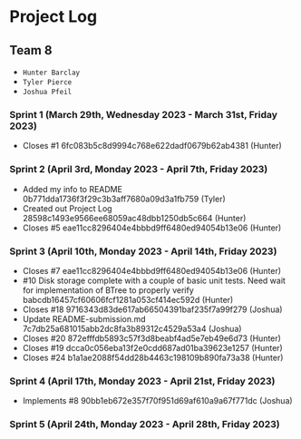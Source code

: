 # Project Log
## Team 8

- `Hunter Barclay`
- `Tyler Pierce`
- `Joshua Pfeil`

### Sprint 1 (March 29th, Wednesday 2023 - March 31st, Friday 2023)
- Closes #1 6fc083b5c8d9994c768e622dadf0679b62ab4381 (Hunter)
### Sprint 2 (April 3rd, Monday 2023 - April 7th, Friday 2023)
- Added my info to README 0b771dda1736f3f29c3b3aff7680a09d3a1fb759 (Tyler)
- Created out Project Log 28598c1493e9566ee68059ac48dbb1250db5c664 (Hunter)
- Closes #5 eae11cc8296404e4bbbd9ff6480ed94054b13e06 (Hunter)
### Sprint 3 (April 10th, Monday 2023 - April 14th, Friday 2023)
- Closes #7 eae11cc8296404e4bbbd9ff6480ed94054b13e06 (Hunter)
- #10 Disk storage complete with a couple of basic unit tests. Need wait for implementation of BTree to properly verify babcdb16457cf60606fcf1281a053cf414ec592d (Hunter)
- Closes #18 9716343d83de617ab66504391baf235f7a99f279 (Joshua)
- Update README-submission.md 7c7db25a681015abb2dc8fa3b89312c4529a53a4 (Joshua)
- Closes #20 872efffdb5893c57f3d8beabf4ad5e7eb49e6d73 (Hunter)
- Closes #19 dcca0c056eba13f2e0cdd687ad01ba39623e1257 (Hunter)
- Closes #24 b1a1ae2088f54dd28b4463c198109b890fa73a38 (Hunter)
### Sprint 4 (April 17th, Monday 2023 - April 21st, Friday 2023)
- Implements #8 90bb1eb672e357f70f951d69af610a9a67f771dc (Joshua)
### Sprint 5 (April 24th, Monday 2023 - April 28th, Friday 2023)
